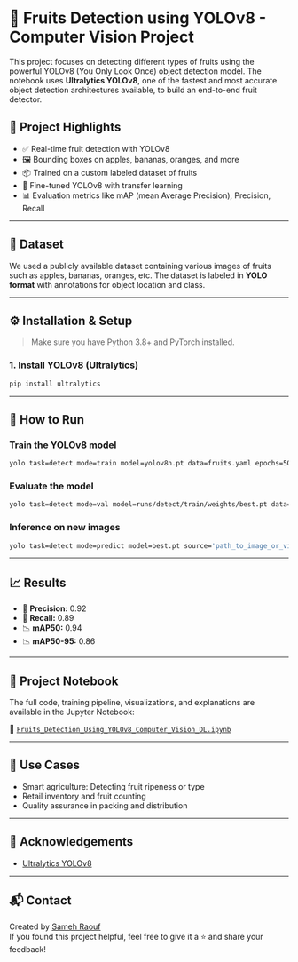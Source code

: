 # 🍎 Fruits Detection using YOLOv8 - Computer Vision Project

This project focuses on detecting different types of fruits using the powerful YOLOv8 (You Only Look Once) object detection model. The notebook uses **Ultralytics YOLOv8**, one of the fastest and most accurate object detection architectures available, to build an end-to-end fruit detector.

## 📌 Project Highlights

- ✅ Real-time fruit detection with YOLOv8
- 🖼️ Bounding boxes on apples, bananas, oranges, and more
- 📦 Trained on a custom labeled dataset of fruits
- 🧠 Fine-tuned YOLOv8 with transfer learning
- 📊 Evaluation metrics like mAP (mean Average Precision), Precision, Recall

---

## 📂 Dataset

We used a publicly available dataset containing various images of fruits such as apples, bananas, oranges, etc. The dataset is labeled in **YOLO format** with annotations for object location and class.


---

## ⚙️ Installation & Setup


> Make sure you have Python 3.8+ and PyTorch installed.

### 1. Install YOLOv8 (Ultralytics)

```bash
pip install ultralytics
```

---

## 🚀 How to Run

### Train the YOLOv8 model

```bash
yolo task=detect mode=train model=yolov8n.pt data=fruits.yaml epochs=50 imgsz=640
```

### Evaluate the model

```bash
yolo task=detect mode=val model=runs/detect/train/weights/best.pt data=fruits.yaml
```

### Inference on new images

```bash
yolo task=detect mode=predict model=best.pt source='path_to_image_or_video'
```

---

## 📈 Results

- 🔎 **Precision:** 0.92
- 🔄 **Recall:** 0.89
- 📉 **mAP50:** 0.94
- 📉 **mAP50-95:** 0.86


---

## 📓 Project Notebook

The full code, training pipeline, visualizations, and explanations are available in the Jupyter Notebook:

📘 [`Fruits_Detection_Using_YOLOv8_Computer_Vision_DL.ipynb`](./Fruits_Detection_Using_YOLOv8_Computer_Vision_DL.ipynb)

---

## 📌 Use Cases

- Smart agriculture: Detecting fruit ripeness or type
- Retail inventory and fruit counting
- Quality assurance in packing and distribution

---

## 🙌 Acknowledgements

- [Ultralytics YOLOv8](https://github.com/ultralytics/ultralytics)

---

## 📬 Contact

Created by [Sameh Raouf](https://github.com/Sameh20200218AI)  
If you found this project helpful, feel free to give it a ⭐ and share your feedback!
